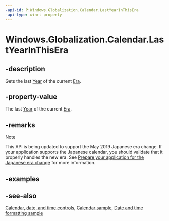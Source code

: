 ```yaml
---
-api-id: P:Windows.Globalization.Calendar.LastYearInThisEra
-api-type: winrt property
---
```


<!-- Property syntax
public int LastYearInThisEra { get; }
-->

# Windows.Globalization.Calendar.LastYearInThisEra

## -description
Gets the last [Year](calendar_year.md) of the current [Era](calendar_era.md).

## -property-value
The last [Year](calendar_year.md) of the current [Era](calendar_era.md).

## -remarks

> [!NOTE]
> This API is being updated to support the May 2019 Japanese era change. If your application supports the Japanese calendar, you should validate that it properly handles the new era. See [Prepare your application for the Japanese era change](https://docs.microsoft.com/windows/uwp/design/globalizing/japanese-era-change) for more information.

## -examples

## -see-also

[Calendar, date, and time controls](/windows/uwp/design/controls-and-patterns/date-and-time), [Calendar sample](https://github.com/Microsoft/Windows-universal-samples/tree/master/Samples/Calendar), [Date and time formatting sample](https://github.com/microsoft/Windows-universal-samples/tree/master/Samples/DateTimeFormatting)
